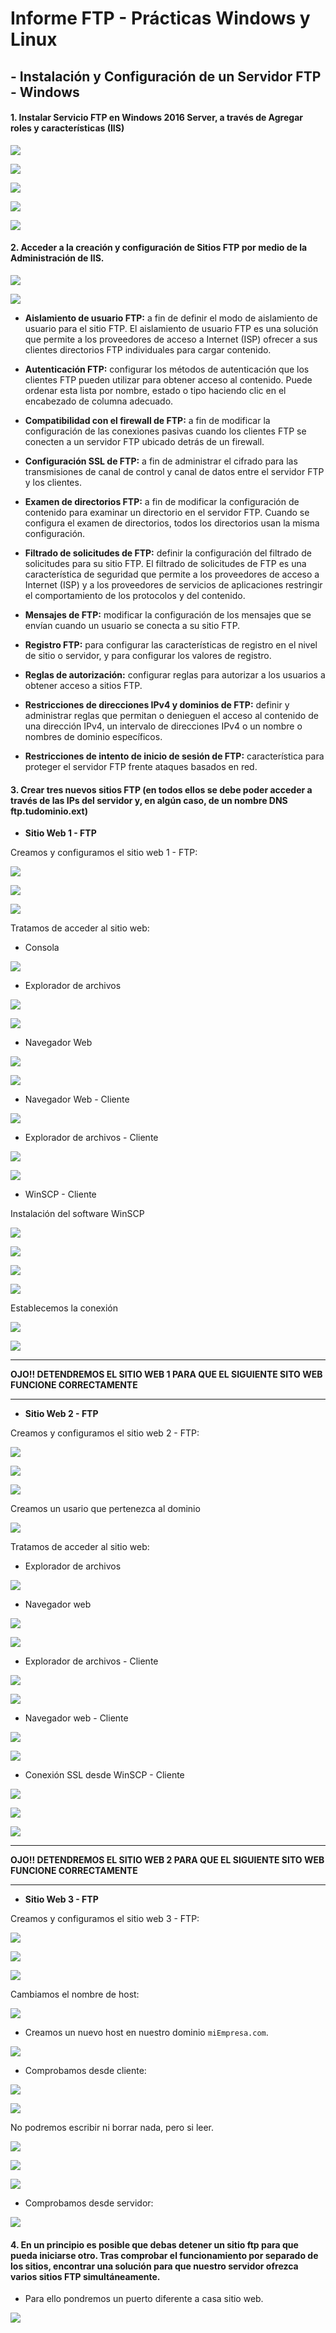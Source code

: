 # **Informe FTP - Prácticas Windows y Linux**

## - **Instalación y Configuración de un Servidor FTP - Windows**

#### **1. Instalar Servicio FTP en Windows 2016 Server, a través de Agregar roles y características (IIS)**

![](img/windows/001.png)

![](img/windows/002.png)

![](img/windows/003.png)

![](img/windows/004.png)

![](img/windows/005.png)

#### **2. Acceder a la creación y configuración de Sitios FTP por medio de la Administración de IIS.**

![](img/windows/054.png)

![](img/windows/055.png)

- **Aislamiento de usuario FTP:** a fin de definir el modo de aislamiento de usuario para el sitio FTP. El aislamiento de usuario FTP es una solución que permite a los proveedores de acceso a Internet (ISP) ofrecer a sus clientes directorios FTP individuales para cargar contenido.

- **Autenticación FTP:** configurar los métodos de autenticación que los clientes FTP pueden utilizar para obtener acceso al contenido. Puede ordenar esta lista por nombre, estado o tipo haciendo clic en el encabezado de columna adecuado.

- **Compatibilidad con el firewall de FTP:** a fin de modificar la configuración de las conexiones pasivas cuando los clientes FTP se conecten a un servidor FTP ubicado detrás de un firewall.

- **Configuración SSL de FTP:** a fin de administrar el cifrado para las transmisiones de canal de control y canal de datos entre el servidor FTP y los clientes.

- **Examen de directorios FTP:** a fin de modificar la configuración de contenido para examinar un directorio en el servidor FTP. Cuando se configura el examen de directorios, todos los directorios usan la misma configuración.

- **Filtrado de solicitudes de FTP:** definir la configuración del filtrado de solicitudes para su sitio FTP. El filtrado de solicitudes de FTP es una característica de seguridad que permite a los proveedores de acceso a Internet (ISP) y a los proveedores de servicios de aplicaciones restringir el comportamiento de los protocolos y del contenido.

- **Mensajes de FTP:** modificar la configuración de los mensajes que se envían cuando un usuario se conecta a su sitio FTP.

- **Registro FTP:** para configurar las características de registro en el nivel de sitio o servidor, y para configurar los valores de registro.

- **Reglas de autorización:** configurar reglas para autorizar a los usuarios a obtener acceso a sitios FTP.

- **Restricciones de direcciones IPv4 y dominios de FTP:** definir y administrar reglas que permitan o denieguen el acceso al contenido de una dirección IPv4, un intervalo de direcciones IPv4 o un nombre o nombres de dominio específicos.

- **Restricciones de intento de inicio de sesión de FTP:** característica para proteger el servidor FTP frente ataques basados en red.

#### **3. Crear tres nuevos sitios FTP (en todos ellos se debe poder acceder a través de las IPs del servidor y, en algún caso, de un nombre DNS ftp.tudominio.ext)**

- **Sitio Web 1 - FTP**

Creamos y configuramos el sitio web 1 - FTP:

![](img/windows/006.png)

![](img/windows/007.png)

![](img/windows/009.png)

Tratamos de acceder al sitio web:

  - Consola

![](img/windows/010.png)

  - Explorador de archivos

![](img/windows/011.png)

![](img/windows/012.png)

  - Navegador Web

![](img/windows/013.png)

![](img/windows/014.png)

  - Navegador Web - Cliente

![](img/windows/015.png)

  - Explorador de archivos - Cliente

![](img/windows/021.png)

![](img/windows/020.png)

  - WinSCP - Cliente

Instalación del software WinSCP

![](img/windows/016.png)

![](img/windows/017.png)

![](img/windows/018.png)

![](img/windows/019.png)

Establecemos la conexión

![](img/windows/022.png)

![](img/windows/023.png)

****
**OJO!! DETENDREMOS EL SITIO WEB 1 PARA QUE EL SIGUIENTE SITO WEB FUNCIONE CORRECTAMENTE**
****

- **Sitio Web 2 - FTP**

Creamos y configuramos el sitio web 2 - FTP:

![](img/windows/024.png)

![](img/windows/025.png)

![](img/windows/026.png)

Creamos un usario que pertenezca al dominio

![](img/windows/027.png)

Tratamos de acceder al sitio web:

  - Explorador de archivos

![](img/windows/030.png)

  - Navegador web

![](img/windows/031.png)

![](img/windows/032.png)

  - Explorador de archivos - Cliente

![](img/windows/029.png)

![](img/windows/028.png)

  - Navegador web - Cliente

![](img/windows/033.png)

![](img/windows/034.png)

  - Conexión SSL desde WinSCP - Cliente

![](img/windows/035.png)

![](img/windows/036.png)

![](img/windows/037.png)

****
**OJO!! DETENDREMOS EL SITIO WEB 2 PARA QUE EL SIGUIENTE SITO WEB FUNCIONE CORRECTAMENTE**
****

- **Sitio Web 3 - FTP**

Creamos y configuramos el sitio web 3 - FTP:

![](img/windows/038.png)

![](img/windows/039.png)

![](img/windows/040.png)

Cambiamos el nombre de host:

![](img/windows/041.png)

- Creamos un nuevo host en nuestro dominio `miEmpresa.com`.

![](img/windows/042.png)

- Comprobamos desde cliente:

![](img/windows/043.png)

![](img/windows/044.png)

No podremos escribir ni borrar nada, pero si leer.

![](img/windows/046.png)

![](img/windows/045.png)

![](img/windows/048.png)

- Comprobamos desde servidor:

![](img/windows/049.png)

#### **4. En un principio es posible que debas detener un sitio ftp para que pueda iniciarse otro. Tras comprobar el funcionamiento por separado de los sitios, encontrar una solución para que nuestro servidor ofrezca varios sitios FTP simultáneamente.**

- Para ello pondremos un puerto diferente a casa sitio web.

![](img/windows/053.png)
